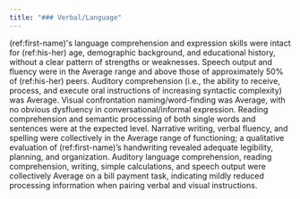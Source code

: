 ```yaml
---
title: "### Verbal/Language"
---
```


(ref:first-name)'s language comprehension and expression skills were intact for
(ref:his-her) age, demographic background, and educational history, without a
clear pattern of strengths or weaknesses. Speech output and fluency were in the
Average range and above those of approximately 50% of (ref:his-her) peers.
Auditory comprehension (i.e., the ability to receive, process, and execute oral
instructions of increasing syntactic complexity) was Average. Visual
confrontation naming/word-finding was Average, with no obvious dysfluency in
conversational/informal expression. Reading comprehension and semantic
processing of both single words and sentences were at the expected level.
Narrative writing, verbal fluency, and spelling were collectively in the Average
range of functioning; a qualitative evaluation of (ref:first-name)’s handwriting
revealed adequate legibility, planning, and organization. Auditory language
comprehension, reading comprehension, writing, simple calculations, and speech
output were collectively Average on a bill payment task, indicating mildly
reduced processing information when pairing verbal and visual instructions.
